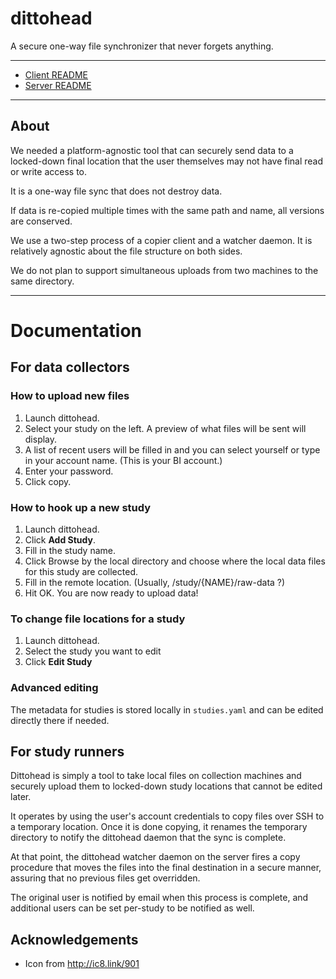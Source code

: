 # dittohead

A secure one-way file synchronizer that never forgets anything.

------------

- [Client README](src/client/README.md)
- [Server README](src/server/README.md)

------------

## About

We needed a platform-agnostic tool that can securely send data to a locked-down final location that the user themselves may not have final read or write access to.

It is a one-way file sync that does not destroy data.

If data is re-copied multiple times with the same path and name, all versions are conserved.

We use a two-step process of a copier client and a watcher daemon. It is relatively agnostic about the file structure on both sides.

We do not plan to support simultaneous uploads from two machines to the same directory.

------


# Documentation

## For data collectors

### How to upload new files

1. Launch dittohead.
2. Select your study on the left. A preview of what files will be sent will display.
3. A list of recent users will be filled in and you can select yourself or 
   type in your account name. (This is your BI account.)
4. Enter your password.
5. Click copy.

### How to hook up a new study

1. Launch dittohead.
2. Click **Add Study**.
3. Fill in the study name.
4. Click Browse by the local directory and choose where the local data files 
   for this study are collected.
5. Fill in the remote location. (Usually, /study/{NAME}/raw-data ?)
6. Hit OK. You are now ready to upload data!

### To change file locations for a study

1. Launch dittohead.
2. Select the study you want to edit
2. Click **Edit Study**

### Advanced editing

The metadata for studies is stored locally in `studies.yaml` and can be edited 
directly there if needed.

## For study runners

Dittohead is simply a tool to take local files on collection machines and 
securely upload them to locked-down study locations that cannot be edited 
later.

It operates by using the user's account credentials to copy files over SSH to 
a temporary location. Once it is done copying, it renames the temporary 
directory to notify the dittohead daemon that the sync is complete.

At that point, the dittohead watcher daemon on the server fires a copy 
procedure that moves the files into the final destination in a secure manner, 
assuring that no previous files get overridden.

The original user is notified by email when this process is complete, and 
additional users can be set per-study to be notified as well.



## Acknowledgements

- Icon from http://ic8.link/901


